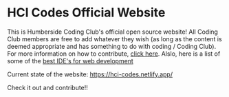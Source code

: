 # HCI Codes Official Website
This is Humberside Coding Club's official open source website! All Coding Club members are free to add whatever they wish (as long as the content is deemed appropriate and has something to do with coding / Coding Club). For more information on how to contribute, [click here](https://akrabat.com/the-beginners-guide-to-contributing-to-a-github-project/). Alslo, here is a list of some of the [best IDE's for web development](https://hackr.io/blog/web-development-ide)

Current state of the website:
https://hci-codes.netlify.app/

Check it out and contribute!!
